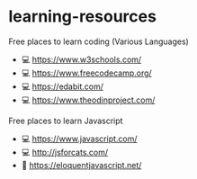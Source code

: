 # learning-resources

Free places to learn coding (Various Languages)
- 💻 https://www.w3schools.com/
- 💻 https://www.freecodecamp.org/
- 💻 https://edabit.com/
- 💻 https://www.theodinproject.com/

Free places to learn Javascript
- 💻 https://www.javascript.com/
- 💻 http://jsforcats.com/
- 📖 https://eloquentjavascript.net/

